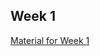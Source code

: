 ## Week 1
[Material for Week 1](https://github.com/vladislavcodes/Machine_Learning_By_Stanford/tree/main/Week1)
